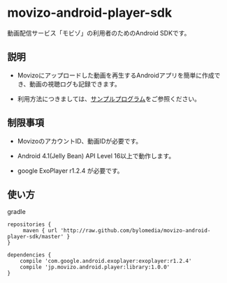 # movizo-android-player-sdk

動画配信サービス「モビゾ」の利用者のためのAndroid SDKです。

## 説明

* Movizoにアップロードした動画を再生するAndroidアプリを簡単に作成でき、動画の視聴ログも記録できます。

* 利用方法につきましては、[サンプルプログラム](https://github.com/bylomedia/movizo-android-player-sdk-sample)をご参照ください。

## 制限事項

* MovizoのアカウントID、動画IDが必要です。

* Android 4.1(Jelly Bean) API Level 16以上で動作します。

* google ExoPlayer r1.2.4 が必要です。

## 使い方

gradle

```
repositories {
     maven { url 'http://raw.github.com/bylomedia/movizo-android-player-sdk/master' }
}

```

```
dependencies {
    compile 'com.google.android.exoplayer:exoplayer:r1.2.4'
    compile 'jp.movizo.android.player:library:1.0.0'
}
```
